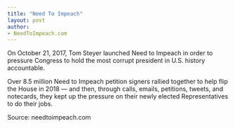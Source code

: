```yaml
---
title: "Need To Impeach"
layout: post
author:
- NeedToImpeach.com
---
```


On October 21, 2017, Tom Steyer launched Need to Impeach in order to pressure Congress to hold the most corrupt president in U.S. history accountable.

Over 8.5 million Need to Impeach petition signers rallied together to help flip the House in 2018 — and then, through calls, emails, petitions, tweets, and notecards, they kept up the pressure on their newly elected Representatives to do their jobs.

Source: needtoimpeach.com
